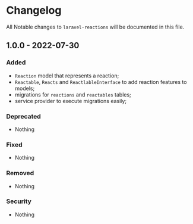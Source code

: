 # Changelog

All Notable changes to `laravel-reactions` will be documented in this file.

## 1.0.0 - 2022-07-30

### Added
- `Reaction` model that represents a reaction;
- `Reactable`, `Reacts` and `ReactlableInterface` to add reaction features to models;
- migrations for `reactions` and `reactables` tables;
- service provider to execute migrations easily;

### Deprecated
- Nothing

### Fixed
- Nothing

### Removed
- Nothing

### Security
- Nothing
